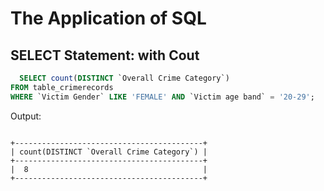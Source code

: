 # The Application of SQL 


## SELECT Statement: with Cout

```sql
  SELECT count(DISTINCT `Overall Crime Category`)
FROM table_crimerecords
WHERE `Victim Gender` LIKE 'FEMALE' AND `Victim age band` = '20-29';
```

Output: 
```

+------------------------------------------+
| count(DISTINCT `Overall Crime Category`) |
+------------------------------------------+
|  8                                       |
+------------------------------------------+

```

